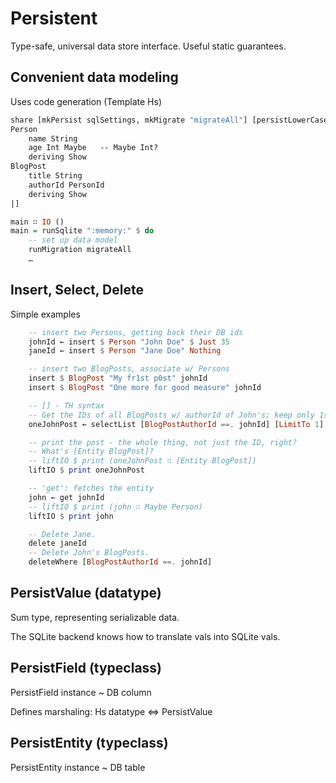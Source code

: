 
# Persistent

Type-safe, universal data store interface. Useful static guarantees.


## Convenient data modeling

Uses code generation (Template Hs)

```haskell
share [mkPersist sqlSettings, mkMigrate "migrateAll"] [persistLowerCase|
Person
    name String
    age Int Maybe   -- Maybe Int?
    deriving Show
BlogPost
    title String
    authorId PersonId
    deriving Show
|]

main ∷ IO ()
main = runSqlite ":memory:" $ do
    -- set up data model
    runMigration migrateAll
	…
```


## Insert, Select, Delete

Simple examples

```haskell
    -- insert two Persons, getting back their DB ids
    johnId ← insert $ Person "John Doe" $ Just 35
    janeId ← insert $ Person "Jane Doe" Nothing

    -- insert two BlogPosts, associate w/ Persons
    insert $ BlogPost "My fr1st p0st" johnId
    insert $ BlogPost "One more for good measure" johnId

    -- [] - TH syntax
    -- Get the IDs of all BlogPosts w/ authorId of John's; keep only 1st.
    oneJohnPost ← selectList [BlogPostAuthorId ==. johnId] [LimitTo 1]

    -- print the post - the whole thing, not just the ID, right?
    -- What's [Entity BlogPost]?
    -- liftIO $ print (oneJohnPost ∷ [Entity BlogPost])
    liftIO $ print oneJohnPost

    -- 'get': fetches the entity
    john ← get johnId
    -- liftIO $ print (john ∷ Maybe Person)
    liftIO $ print john

    -- Delete Jane.
    delete janeId
	-- Delete John's BlogPosts.
    deleteWhere [BlogPostAuthorId ==. johnId]
```

## PersistValue (datatype)

Sum type, representing serializable data.

The SQLite backend knows how to translate vals into SQLite vals.


## PersistField (typeclass)

PersistField instance ~ DB column

Defines marshaling: Hs datatype <=> PersistValue


## PersistEntity (typeclass)

PersistEntity instance ~ DB table

